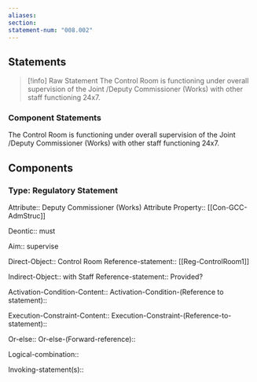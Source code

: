 ```yaml
---
aliases: 
section: 
statement-num: "008.002"
---
```

## Statements 
> [!info] Raw Statement
> The Control Room is functioning under overall supervision of the Joint /Deputy Commissioner (Works) with other staff functioning 24x7. 
> 

### Component Statements
The Control Room is functioning under overall supervision of the Joint /Deputy Commissioner (Works) with other staff functioning 24x7. 
## Components
### Type: Regulatory Statement
Attribute:: Deputy Commissioner (Works)
	Attribute Property:: [[Con-GCC-AdmStruc]]

Deontic:: must

Aim:: supervise

Direct-Object:: Control Room
	Reference-statement:: [[Reg-ControlRoom1]]

Indirect-Object:: with Staff
	Reference-statement:: Provided?

Activation-Condition-Content::
	Activation-Condition-(Reference to statement)::

Execution-Constraint-Content::
	Execution-Constraint-(Reference-to-statement)::

Or-else::
	Or-else-(Forward-reference)::

Logical-combination::

Invoking-statement(s)::